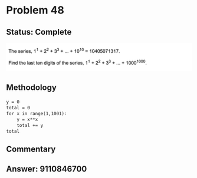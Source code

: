# Problem 48

## Status: Complete

![problem-X](https://github.com/dvb2017/project-euler/blob/main/problem-48/problem-48.png)

## Methodology
```
y = 0
total = 0
for x in range(1,1001):
    y = x**x
    total += y
total
```


## Commentary


## Answer: 9110846700
